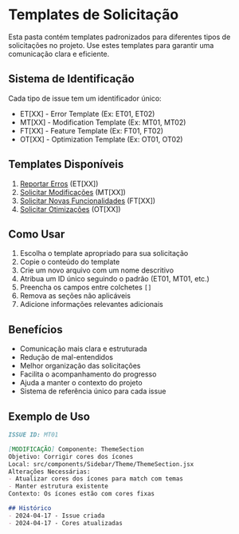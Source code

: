 # Templates de Solicitação

Esta pasta contém templates padronizados para diferentes tipos de solicitações no projeto. Use estes templates para garantir uma comunicação clara e eficiente.

## Sistema de Identificação

Cada tipo de issue tem um identificador único:
- ET[XX] - Error Template (Ex: ET01, ET02)
- MT[XX] - Modification Template (Ex: MT01, MT02)
- FT[XX] - Feature Template (Ex: FT01, FT02)
- OT[XX] - Optimization Template (Ex: OT01, OT02)

## Templates Disponíveis

1. [Reportar Erros](error_template.md) (ET[XX])
2. [Solicitar Modificações](modification_template.md) (MT[XX])
3. [Solicitar Novas Funcionalidades](feature_template.md) (FT[XX])
4. [Solicitar Otimizações](optimization_template.md) (OT[XX])

## Como Usar

1. Escolha o template apropriado para sua solicitação
2. Copie o conteúdo do template
3. Crie um novo arquivo com um nome descritivo
4. Atribua um ID único seguindo o padrão (ET01, MT01, etc.)
5. Preencha os campos entre colchetes `[]`
6. Remova as seções não aplicáveis
7. Adicione informações relevantes adicionais

## Benefícios

- Comunicação mais clara e estruturada
- Redução de mal-entendidos
- Melhor organização das solicitações
- Facilita o acompanhamento do progresso
- Ajuda a manter o contexto do projeto
- Sistema de referência único para cada issue

## Exemplo de Uso

```markdown
ISSUE ID: MT01

[MODIFICAÇÃO] Componente: ThemeSection
Objetivo: Corrigir cores dos ícones
Local: src/components/Sidebar/Theme/ThemeSection.jsx
Alterações Necessárias: 
- Atualizar cores dos ícones para match com temas
- Manter estrutura existente
Contexto: Os ícones estão com cores fixas

## Histórico
- 2024-04-17 - Issue criada
- 2024-04-17 - Cores atualizadas
``` 